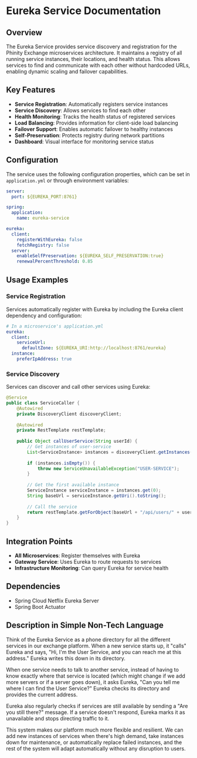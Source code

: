 # Eureka Service Documentation

## Overview

The Eureka Service provides service discovery and registration for the Phinity Exchange microservices architecture. It maintains a registry of all running service instances, their locations, and health status. This allows services to find and communicate with each other without hardcoded URLs, enabling dynamic scaling and failover capabilities.

## Key Features

- **Service Registration**: Automatically registers service instances
- **Service Discovery**: Allows services to find each other
- **Health Monitoring**: Tracks the health status of registered services
- **Load Balancing**: Provides information for client-side load balancing
- **Failover Support**: Enables automatic failover to healthy instances
- **Self-Preservation**: Protects registry during network partitions
- **Dashboard**: Visual interface for monitoring service status

## Configuration

The service uses the following configuration properties, which can be set in `application.yml` or through environment variables:

```yaml
server:
  port: ${EUREKA_PORT:8761}

spring:
  application:
    name: eureka-service

eureka:
  client:
    registerWithEureka: false
    fetchRegistry: false
  server:
    enableSelfPreservation: ${EUREKA_SELF_PRESERVATION:true}
    renewalPercentThreshold: 0.85
```

## Usage Examples

### Service Registration

Services automatically register with Eureka by including the Eureka client dependency and configuration:

```yaml
# In a microservice's application.yml
eureka:
  client:
    serviceUrl:
      defaultZone: ${EUREKA_URI:http://localhost:8761/eureka}
  instance:
    preferIpAddress: true
```

### Service Discovery

Services can discover and call other services using Eureka:

```java
@Service
public class ServiceCaller {
    @Autowired
    private DiscoveryClient discoveryClient;
    
    @Autowired
    private RestTemplate restTemplate;
    
    public Object callUserService(String userId) {
        // Get instances of user-service
        List<ServiceInstance> instances = discoveryClient.getInstances("USER-SERVICE");
        
        if (instances.isEmpty()) {
            throw new ServiceUnavailableException("USER-SERVICE");
        }
        
        // Get the first available instance
        ServiceInstance serviceInstance = instances.get(0);
        String baseUrl = serviceInstance.getUri().toString();
        
        // Call the service
        return restTemplate.getForObject(baseUrl + "/api/users/" + userId, User.class);
    }
}
```

## Integration Points

- **All Microservices**: Register themselves with Eureka
- **Gateway Service**: Uses Eureka to route requests to services
- **Infrastructure Monitoring**: Can query Eureka for service health

## Dependencies

- Spring Cloud Netflix Eureka Server
- Spring Boot Actuator

## Description in Simple Non-Tech Language

Think of the Eureka Service as a phone directory for all the different services in our exchange platform. When a new service starts up, it "calls" Eureka and says, "Hi, I'm the User Service, and you can reach me at this address." Eureka writes this down in its directory.

When one service needs to talk to another service, instead of having to know exactly where that service is located (which might change if we add more servers or if a server goes down), it asks Eureka, "Can you tell me where I can find the User Service?" Eureka checks its directory and provides the current address.

Eureka also regularly checks if services are still available by sending a "Are you still there?" message. If a service doesn't respond, Eureka marks it as unavailable and stops directing traffic to it.

This system makes our platform much more flexible and resilient. We can add new instances of services when there's high demand, take instances down for maintenance, or automatically replace failed instances, and the rest of the system will adapt automatically without any disruption to users.